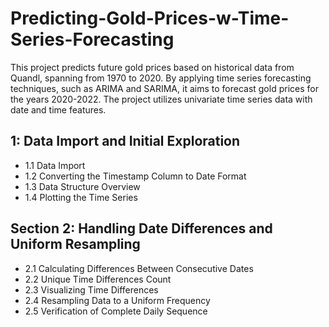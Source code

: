 # Predicting-Gold-Prices-w-Time-Series-Forecasting
This project predicts future gold prices based on historical data from Quandl, spanning from 1970 to 2020. By applying time series forecasting techniques, such as ARIMA and SARIMA, it aims to forecast gold prices for the years 2020-2022. The project utilizes univariate time series data with date and time features.

## 1: Data Import and Initial Exploration
- 1.1 Data Import
- 1.2 Converting the Timestamp Column to Date Format
- 1.3 Data Structure Overview
- 1.4 Plotting the Time Series


## Section 2: Handling Date Differences and Uniform Resampling
- 2.1 Calculating Differences Between Consecutive Dates
- 2.2 Unique Time Differences Count
- 2.3 Visualizing Time Differences
- 2.4 Resampling Data to a Uniform Frequency
- 2.5 Verification of Complete Daily Sequence

